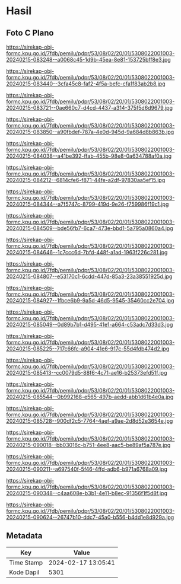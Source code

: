 # Hasil

## Foto C Plano

https://sirekap-obj-formc.kpu.go.id/7fdb/pemilu/pdpr/53/08/02/20/01/5308022001003-20240215-083248--a0068c45-1d9b-45ea-8e81-153725bff8e3.jpg

https://sirekap-obj-formc.kpu.go.id/7fdb/pemilu/pdpr/53/08/02/20/01/5308022001003-20240215-083440--3cfa45c8-faf2-4f5a-befc-cfa1f83ab2b8.jpg

https://sirekap-obj-formc.kpu.go.id/7fdb/pemilu/pdpr/53/08/02/20/01/5308022001003-20240215-083721--0ae660c7-d4cd-4437-a314-375f5d6d9679.jpg

https://sirekap-obj-formc.kpu.go.id/7fdb/pemilu/pdpr/53/08/02/20/01/5308022001003-20240215-083850--a90fbdef-787a-4e0d-945d-9a684d8b863b.jpg

https://sirekap-obj-formc.kpu.go.id/7fdb/pemilu/pdpr/53/08/02/20/01/5308022001003-20240215-084038--a41be392-ffab-455b-98e8-0a634788af0a.jpg

https://sirekap-obj-formc.kpu.go.id/7fdb/pemilu/pdpr/53/08/02/20/01/5308022001003-20240215-084212--6814cfe6-f871-44fe-a2df-97830aa5ef15.jpg

https://sirekap-obj-formc.kpu.go.id/7fdb/pemilu/pdpr/53/08/02/20/01/5308022001003-20240215-084344--a7f5747c-8799-419d-9e26-f759986f19c1.jpg

https://sirekap-obj-formc.kpu.go.id/7fdb/pemilu/pdpr/53/08/02/20/01/5308022001003-20240215-084509--bde56fb7-6ca7-473e-bbd1-5a795a0860a4.jpg

https://sirekap-obj-formc.kpu.go.id/7fdb/pemilu/pdpr/53/08/02/20/01/5308022001003-20240215-084646--1c7ccc6d-7bfd-448f-a1ad-1963f226c281.jpg

https://sirekap-obj-formc.kpu.go.id/7fdb/pemilu/pdpr/53/08/02/20/01/5308022001003-20240215-084807--e53170c1-6cdd-447d-85a3-23a38551925d.jpg

https://sirekap-obj-formc.kpu.go.id/7fdb/pemilu/pdpr/53/08/02/20/01/5308022001003-20240215-084927--1fbce6b9-9a5d-46d5-9545-35460cc2e704.jpg

https://sirekap-obj-formc.kpu.go.id/7fdb/pemilu/pdpr/53/08/02/20/01/5308022001003-20240215-085049--0d89b7b1-d495-41e1-a664-c53adc7d33d3.jpg

https://sirekap-obj-formc.kpu.go.id/7fdb/pemilu/pdpr/53/08/02/20/01/5308022001003-20240215-085225--717c66fc-a904-41e6-917c-55d4fdb474d2.jpg

https://sirekap-obj-formc.kpu.go.id/7fdb/pemilu/pdpr/53/08/02/20/01/5308022001003-20240215-085413--cc0079d5-88f6-4c71-ae16-b25373efd51f.jpg

https://sirekap-obj-formc.kpu.go.id/7fdb/pemilu/pdpr/53/08/02/20/01/5308022001003-20240215-085544--0b992168-e565-497b-aedd-abb1d61b4e0a.jpg

https://sirekap-obj-formc.kpu.go.id/7fdb/pemilu/pdpr/53/08/02/20/01/5308022001003-20240215-085728--900df2c5-7764-4aef-a9ae-2d8d52e3654e.jpg

https://sirekap-obj-formc.kpu.go.id/7fdb/pemilu/pdpr/53/08/02/20/01/5308022001003-20240215-090018--bb03016c-b751-4ee8-aac5-be89af5a787e.jpg

https://sirekap-obj-formc.kpu.go.id/7fdb/pemilu/pdpr/53/08/02/20/01/5308022001003-20240215-090211--a697540f-5f46-4ffd-adb6-b971a6768a09.jpg

https://sirekap-obj-formc.kpu.go.id/7fdb/pemilu/pdpr/53/08/02/20/01/5308022001003-20240215-090348--c4aa608e-b3b1-4e11-b8ec-91356f1f5d8f.jpg

https://sirekap-obj-formc.kpu.go.id/7fdb/pemilu/pdpr/53/08/02/20/01/5308022001003-20240215-090624--26747b10-ddc7-45a0-b556-b4dd1e8d929a.jpg


## Metadata

| Key        | Value               |
| ---------- | ------------------- |
| Time Stamp | 2024-02-17 13:05:41 |
| Kode Dapil | 5301                |



